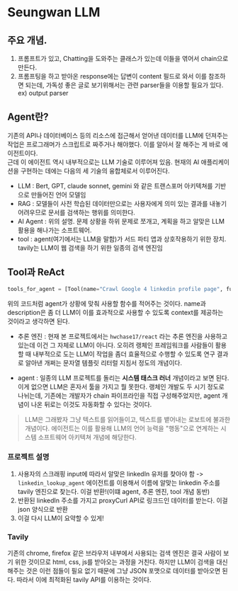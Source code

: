 # Seungwan LLM

## 주요 개념.

1. 프롬프트가 있고, Chatting을 도와주는 클래스가 있는데 이들을 엮어서 chain으로 만든다.
2. 프롬프팅을 하고 받아온 response에는 답변이 content 필드로 와서 이를 참조하면 되는데, 가독성 좋은 글로 보기위해서는 관련 parser들을 이용할 필요가 있다. ex) output parser

## Agent란?

기존의 API나 데이터베이스 등의 리소스에 접근해서 얻어낸 데이터를 LLM에 던져주는 작업은 프로그래머가 스크립트로 짜주거나 해야했다. 이를 알아서 잘 해주는 게 바로 에이전트이다.<br/>
근데 이 에이전트 역시 내부적으로는 LLM 기술로 이루어져 있음. 현재의 AI 애플리케이션을 구현하는 데에는 다음의 세 기술의 융합체로서 이루어진다.

- LLM : Bert, GPT, claude sonnet, gemini 와 같은 트랜스포머 아키텍쳐를 기반으로 만들어진 언어 모델임
- RAG : 모델들이 사전 학습된 데이터만으로는 사용자에게 의미 있는 결과를 내놓기 어려우므로 문서를 검색하는 행위를 의미한다.
- AI Agent : 위의 설명. 문제 상황을 하위 문제로 쪼개고, 계획을 하고 알맞은 LLM 활용을 해나가는 소프트웨어.
- tool : agent(여기에서는 LLM을 말함)가 서드 파티 앱과 상호작용하기 위한 장치. tavily는 LLM이 웹 검색을 하기 위한 일종의 검색 엔진임

## Tool과 ReAct

```python
tools_for_agent = [Tool(name="Crawl Google 4 linkedin profile page", func=get_profile_url_tavily, description="useful for when you need get the Linkedin Page URL")]

```

위의 코드처럼 agent가 상황에 맞춰 사용할 함수를 적어주는 것이다. name과 description은 좀 더 LLM이 이를 효과적으로 사용할 수 있도록 context를 제공하는 것이라고 생각하면 된다.

- 추론 엔진 : 현재 본 프로젝트에서는 `hwchase17/react` 라는 추론 엔진을 사용하고 있는데 이건 그 자체로 LLM이 아니다. 오히려 랭체인 프레임워크를 사람들이 활용할 때 내부적으로 도는 LLM이 작업을 좀더 효율적으로 수행할 수 있도록 연구 결과로 알아낸 개쩌는 문자열 템플릿 리터럴 지침서 정도의 개념이다.

- agent : 일종의 LLM 프로젝트를 돌리는 **시스템 태스크 러너** 개념이라고 보면 된다. 이게 없으면 LLM은 혼자서 툴을 가지고 뭘 못한다. 랭체인 개발도 두 시기 정도로 나뉘는데, 기존에는 개발자가 chain 파이프라인을 직접 구성해주었지만, agent 개념이 나온 뒤로는 이것도 자동화할 수 있다는 것이다.

> LLM은 그래봤자 그냥 텍스트를 읽어들이고, 텍스트를 뱉어내는 로보트에 불과한 개념이다. 에이전트는 이를 활용해 LLM의 언어 능력을 "행동"으로 연계하는 시스템 소프트웨어 아키텍쳐 개념에 해당한다.

### 프로젝트 설명

1. 사용자의 스크래핑 input에 따라서 알맞은 linkedIn 유저를 찾아야 함 -> `linkedin_lookup_agent` 에이전트를 이용해서 이름에 알맞는 linkedin 주소를 tavily 엔진으로 찾는다. 이걸 반환!(이떄 agent, 추론 엔진, tool 개념 동반)
2. 반환된 linkedIn 주소를 가지고 proxyCurl API로 링크드인 데이터를 받는다. 이걸 json 양식으로 반환
3. 이걸 다시 LLM이 요약할 수 있게!

### Tavily

기존의 chrome, firefox 같은 브라우저 내부에서 사용되는 검색 엔진은 결국 사람이 보기 위한 것이므로 html, css, js를 받아오는 과정을 거친다. 하지만 LLM이 검색을 대신 해주는 것은 이런 점들이 필요 없기 때문에 그냥 JSON 포맷으로 데이터를 받아오면 된다. 따라서 이에 최적화된 tavily API를 이용하는 것이다.
